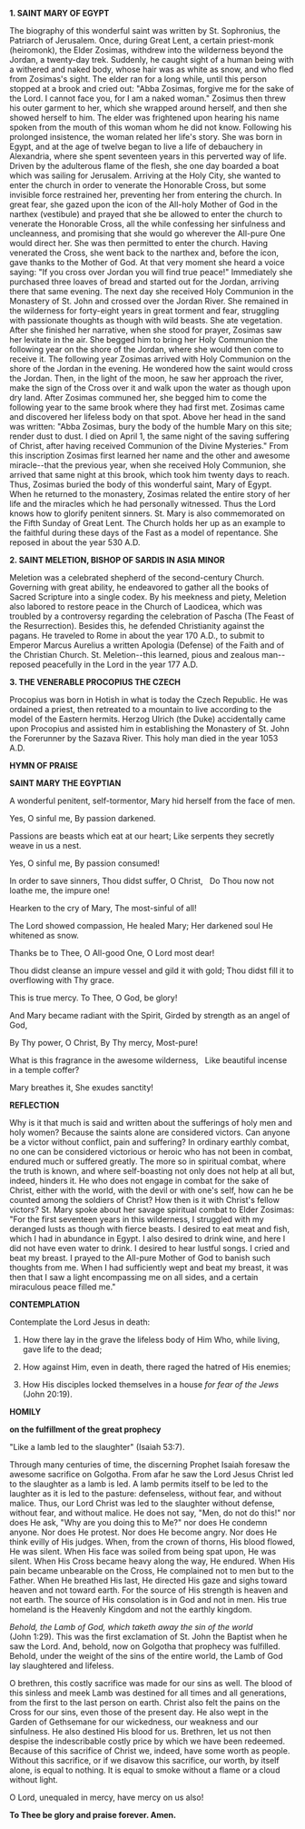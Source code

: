
**1. SAINT MARY OF EGYPT**

The biography of this wonderful saint was written by St. Sophronius, the Patriarch of Jerusalem. Once, during Great Lent, a certain priest-monk (heiromonk), the Elder Zosimas, withdrew into the wilderness beyond the Jordan, a twenty-day trek. Suddenly, he caught sight of a human being with a withered and naked body, whose hair was as white as snow, and who fled from Zosimas's sight. The elder ran for a long while, until this person stopped at a brook and cried out: "Abba Zosimas, forgive me for the sake of the Lord. I cannot face you, for I am a naked woman." Zosimus then threw his outer garment to her, which she wrapped around herself, and then she showed herself to him. The elder was frightened upon hearing his name spoken from the mouth of this woman whom he did not know. Following his prolonged insistence, the woman related her life's story. She was born in Egypt, and at the age of twelve began to live a life of debauchery in Alexandria, where she spent seventeen years in this perverted way of life. Driven by the adulterous flame of the flesh, she one day boarded a boat which was sailing for Jerusalem. Arriving at the Holy City, she wanted to enter the church in order to venerate the Honorable Cross, but some invisible force restrained her, preventing her from entering the church. In great fear, she gazed upon the icon of the All-holy Mother of God in the narthex (vestibule) and prayed that she be allowed to enter the church to venerate the Honorable Cross, all the while confessing her sinfulness and uncleanness, and promising that she would go wherever the All-pure One would direct her. She was then permitted to enter the church. Having venerated the Cross, she went back to the narthex and, before the icon, gave thanks to the Mother of God. At that very moment she heard a voice saying: "If you cross over Jordan you will find true peace!" Immediately she purchased three loaves of bread and started out for the Jordan, arriving there that same evening. The next day she received Holy Communion in the Monastery of St. John and crossed over the Jordan River. She remained in the wilderness for forty-eight years in great torment and fear, struggling with passionate thoughts as though with wild beasts. She ate vegetation. After she finished her narrative, when she stood for prayer, Zosimas saw her levitate in the air. She begged him to bring her Holy Communion the following year on the shore of the Jordan, where she would then come to receive it. The following year Zosimas arrived with Holy Communion on the shore of the Jordan in the evening. He wondered how the saint would cross the Jordan. Then, in the light of the moon, he saw her approach the river, make the sign of the Cross over it and walk upon the water as though upon dry land. After Zosimas communed her, she begged him to come the following year to the same brook where they had first met. Zosimas came and discovered her lifeless body on that spot. Above her head in the sand was written: "Abba Zosimas, bury the body of the humble Mary on this site; render dust to dust. I died on April 1, the same night of the saving suffering of Christ, after having received Communion of the Divine Mysteries." From this inscription Zosimas first learned her name and the other and awesome miracle--that the previous year, when she received Holy Communion, she arrived that same night at this brook, which took him twenty days to reach. Thus, Zosimas buried the body of this wonderful saint, Mary of Egypt. When he returned to the monastery, Zosimas related the entire story of her life and the miracles which he had personally witnessed. Thus the Lord knows how to glorify penitent sinners. St. Mary is also commemorated on the Fifth Sunday of Great Lent. The Church holds her up as an example to the faithful during these days of the Fast as a model of repentance. She reposed in about the year 530 A.D.

**2. SAINT MELETION, BISHOP OF SARDIS IN ASIA MINOR**

Meletion was a celebrated shepherd of the second-century Church. Governing with great ability, he endeavored to gather all the books of Sacred Scripture into a single codex. By his meekness and piety, Meletion also labored to restore peace in the Church of Laodicea, which was troubled by a controversy regarding the celebration of Pascha (The Feast of the Resurrection). Besides this, he defended Christianity against the pagans. He traveled to Rome in about the year 170 A.D., to submit to Emperor Marcus Aurelius a written Apologia (Defense) of the Faith and of the Christian Church. St. Meletion--this learned, pious and zealous man--reposed peacefully in the Lord in the year 177 A.D.

**3. THE VENERABLE PROCOPIUS THE CZECH**

Procopius was born in Hotish in what is today the Czech Republic. He was ordained a priest, then retreated to a mountain to live according to the model of the Eastern hermits. Herzog Ulrich (the Duke) accidentally came upon Procopius and assisted him in establishing the Monastery of St. John the Forerunner by the Sazava River. This holy man died in the year 1053 A.D.



**HYMN OF PRAISE**

**SAINT MARY THE EGYPTIAN**

A wonderful penitent, self-tormentor,
 Mary hid herself from the face of men.

Yes, O sinful me,
 By passion darkened.

Passions are beasts which eat at our heart;
 Like serpents they secretly weave in us a nest.

Yes, O sinful me,
 By passion consumed!

In order to save sinners, Thou didst suffer, O Christ,
  Do Thou now not loathe me, the impure one!

Hearken to the cry of Mary,
 The most-sinful of all!

The Lord showed compassion, He healed Mary;
 Her darkened soul He whitened as snow.

Thanks be to Thee, O All-good One,
 O Lord most dear!

Thou didst cleanse an impure vessel and gild it with gold;
Thou didst fill it to overflowing with Thy grace.

This is true mercy.
 To Thee, O God, be glory!

And Mary became radiant with the Spirit,
 Girded by strength as an angel of God,

By Thy power, O Christ,
 By Thy mercy, Most-pure!

What is this fragrance in the awesome wilderness,
  Like beautiful incense in a temple coffer?

Mary breathes it,
She exudes sanctity!
 
 
**REFLECTION**

Why is it that much is said and written about the sufferings of holy men and holy women? Because the saints alone are considered victors. Can anyone be a victor without conflict, pain and suffering? In ordinary earthly combat, no one can be considered victorious or heroic who has not been in combat, endured much or suffered greatly. The more so in spiritual combat, where the truth is known, and where self-boasting not only does not help at all but, indeed, hinders it. He who does not engage in combat for the sake of Christ, either with the world, with the devil or with one's self, how can he be counted among the soldiers of Christ? How then is it with Christ's fellow victors? St. Mary spoke about her savage spiritual combat to Elder Zosimas: "For the first seventeen years in this wilderness, I struggled with my deranged lusts as though with fierce beasts. I desired to eat meat and fish, which I had in abundance in Egypt. I also desired to drink wine, and here I did not have even water to drink. I desired to hear lustful songs. I cried and beat my breast. I prayed to the All-pure Mother of God to banish such thoughts from me. When I had sufficiently wept and beat my breast, it was then that I saw a light encompassing me on all sides, and a certain miraculous peace filled me."


**CONTEMPLATION**

Contemplate the Lord Jesus in death:

1.  How there lay in the grave the lifeless body of Him Who, while living, gave life to the dead;

1.  How against Him, even in death, there raged the hatred of His enemies;

1.  How His disciples locked themselves in a house *for fear of the Jews* (John 20:19).


**HOMILY**

**on the fulfillment of the great prophecy**

"Like a lamb led to the slaughter" (Isaiah 53:7).

Through many centuries of time, the discerning Prophet Isaiah foresaw the awesome sacrifice on Golgotha. From afar he saw the Lord Jesus Christ led to the slaughter as a lamb is led. A lamb permits itself to be led to the laughter as it is led to the pasture: defenseless, without fear, and without malice. Thus, our Lord Christ was led to the slaughter without defense, without fear, and without malice. He does not say, "Men, do not do this!" nor does He ask, "Why are you doing this to Me?" nor does He condemn anyone. Nor does He protest. Nor does He become angry. Nor does He think evilly of His judges. When, from the crown of thorns, His blood flowed, He was silent. When His face was soiled from being spat upon, He was silent. When His Cross became heavy along the way, He endured. When His pain became unbearable on the Cross, He complained not to men but to the Father. When He breathed His last, He directed His gaze and sighs toward heaven and not toward earth. For the source of His strength is heaven and not earth. The source of His consolation is in God and not in men. His true homeland is the Heavenly Kingdom and not the earthly kingdom.

*Behold, the Lamb of God, which taketh away the sin of the world* (John 1:29). This was the first exclamation of St. John the Baptist when he saw the Lord. And, behold, now on Golgotha that prophecy was fulfilled. Behold, under the weight of the sins of the entire world, the Lamb of God lay slaughtered and lifeless.

O brethren, this costly sacrifice was made for our sins as well. The blood of this sinless and meek Lamb was destined for all times and all generations, from the first to the last person on earth. Christ also felt the pains on the Cross for our sins, even those of the present day. He also wept in the Garden of Gethsemane for our wickedness, our weakness and our sinfulness. He also destined His blood for us. Brethren, let us not then despise the indescribable costly price by which we have been redeemed. Because of this sacrifice of Christ we, indeed, have some worth as people. Without this sacrifice, or if we disavow this sacrifice, our worth, by itself alone, is equal to nothing. It is equal to smoke without a flame or a cloud without light.

O Lord, unequaled in mercy, have mercy on us also!

**To Thee be glory and praise forever. Amen.**

 
